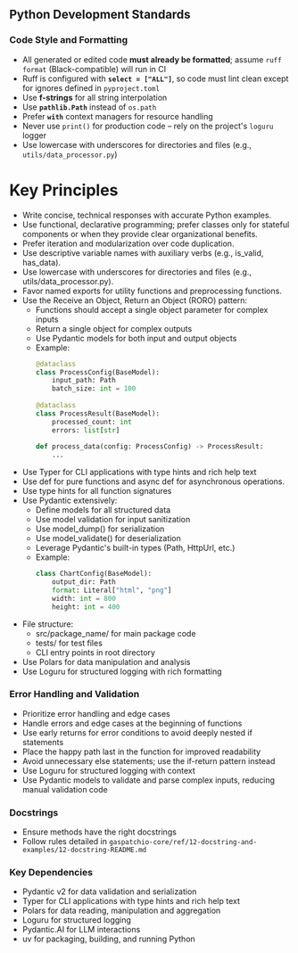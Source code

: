 ## Python Development Standards

### Code Style and Formatting
- All generated or edited code **must already be formatted**; assume `ruff format` (Black-compatible) will run in CI
- Ruff is configured with **`select = ["ALL"]`**, so code must lint clean except for ignores defined in `pyproject.toml`
- Use **f-strings** for all string interpolation
- Use **`pathlib.Path`** instead of `os.path`
- Prefer **`with`** context managers for resource handling
- Never use `print()` for production code – rely on the project's `loguru` logger
- Use lowercase with underscores for directories and files (e.g., `utils/data_processor.py`)

# Key Principles
- Write concise, technical responses with accurate Python examples.
- Use functional, declarative programming; prefer classes only for stateful components or when they provide clear organizational benefits.
- Prefer iteration and modularization over code duplication.
- Use descriptive variable names with auxiliary verbs (e.g., is_valid, has_data).
- Use lowercase with underscores for directories and files (e.g., utils/data_processor.py).
- Favor named exports for utility functions and preprocessing functions.
- Use the Receive an Object, Return an Object (RORO) pattern:
  - Functions should accept a single object parameter for complex inputs
  - Return a single object for complex outputs
  - Use Pydantic models for both input and output objects
  - Example:
    ```python
    @dataclass
    class ProcessConfig(BaseModel):
        input_path: Path
        batch_size: int = 100
        
    @dataclass
    class ProcessResult(BaseModel):
        processed_count: int
        errors: list[str]
        
    def process_data(config: ProcessConfig) -> ProcessResult:
        ...
    ```
- Use Typer for CLI applications with type hints and rich help text
- Use def for pure functions and async def for asynchronous operations.
- Use type hints for all function signatures
- Use Pydantic extensively:
  - Define models for all structured data
  - Use model validation for input sanitization
  - Use model_dump() for serialization
  - Use model_validate() for deserialization
  - Leverage Pydantic's built-in types (Path, HttpUrl, etc.)
  - Example:
    ```python
    class ChartConfig(BaseModel):
        output_dir: Path
        format: Literal["html", "png"]
        width: int = 800
        height: int = 400
    ```
- File structure: 
  - src/package_name/ for main package code
  - tests/ for test files
  - CLI entry points in root directory
- Use Polars for data manipulation and analysis
- Use Loguru for structured logging with rich formatting

### Error Handling and Validation
- Prioritize error handling and edge cases
- Handle errors and edge cases at the beginning of functions
- Use early returns for error conditions to avoid deeply nested if statements
- Place the happy path last in the function for improved readability
- Avoid unnecessary else statements; use the if-return pattern instead
- Use Loguru for structured logging with context
- Use Pydantic models to validate and parse complex inputs, reducing manual validation code

### Docstrings
- Ensure methods have the right docstrings
- Follow rules detailed in `gaspatchio-core/ref/12-docstring-and-examples/12-docstring-README.md`

### Key Dependencies
- Pydantic v2 for data validation and serialization
- Typer for CLI applications with type hints and rich help text
- Polars for data reading, manipulation and aggregation
- Loguru for structured logging
- Pydantic.AI for LLM interactions
- uv for packaging, building, and running Python
